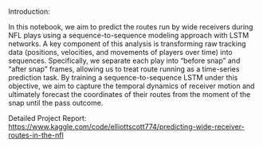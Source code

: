 Introduction:

In this notebook, we aim to predict the routes run by wide receivers during NFL plays using a sequence-to-sequence modeling approach with LSTM networks.
A key component of this analysis is transforming raw tracking data (positions, velocities, and movements of players over time) into sequences. Specifically, we separate each play into “before snap” and “after snap” frames, allowing us to treat route running as a time-series prediction task.
By training a sequence-to-sequence LSTM under this objective, we aim to capture the temporal dynamics of receiver motion and ultimately forecast the coordinates of their routes from the moment of the snap until the pass outcome.

Detailed Project Report:
https://www.kaggle.com/code/elliottscott774/predicting-wide-receiver-routes-in-the-nfl 
